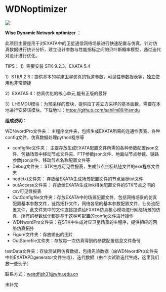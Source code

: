 # WDNoptimizer
![](http://m.qpic.cn/psb?/V10dYaiX2qXpCo/0KCd0cw4u2u68rWY1EbR8xBM2Jh38OZb18PU01Ht1Vw!/b/dC4BAAAAAAAA&bo=zQPzAc0D8wEDORw!&rf=viewer_4&t=5)

**Wise Dynamic Network optimizer** ：

此项目主要是用于对EXATA中的卫星通信网络场景进行快速配置与仿真，针对仿真数据进行统计分析，建立设计参数与性能指标之间的贝叶斯概率模型，通过迭代对设计进行优化。





TIPS： 1）需要安装 STK 9.2.3，EXATA 5.4

1）STK9.2.3：提供基本的星座卫星仿真的轨道参数，可见性参数报表等，独立使用也非常便捷

2）EXATA5.4：仿真优化的核心单元,能有正版的最好

3）LHSMDU模块：为预采样的模块，提供拉丁差立方采样的基本函数，需要在本地进行安装该模块。下载地址：<https://github.com/sahilm89/lhsmdu>



**组成说明：**

WDNwordPro文件夹： 主程序文件夹，包括生成EXATA所需的连通性表表、各种config文件，仿真数据处理python程序等

- configfile文件夹： 主要存放生成EXATA配置文件所需的各种参数配置json文件，包括场景中移动节点文件夹、FTP参数json文件、地面站节点参数、链路参数json文件、移动节点名称配置文件等
- Debug文件夹： STK生成可见性报表，生成节点坐标轨迹文件的exe程序文件夹
- nodetxt文件夹： 存放给EXATA生成场景配置文件的节点坐标txt文件
- outAccess文件夹： 存放给EXATA生成link相关配置文件的STK节点之间的csv可见性报表
- OutConfigfile文件夹：存放EXATA中的场景配置文件，包括网络场景的仿真配置基本参数文件，链路拓扑文件，网络各层的基本参数配置文件，业务流配置文件，此文件夹中的文件直接提供给EXATA仿真核心模块进行网络场景的仿真，所有的参数优化都是基于这种可配置的config文件进行操作
- WDNwordPro文件夹：在STK中生成对应卫星场景的主程序，提供相应的网络仿真拓扑
- Figure文件夹：存放输出的图片
- OutStorefile文件夹：存放每一次仿真得到的参数配置信息文件备份



testData文件夹：存放测试用仿真数据，包括先验数据（由WDNwordPro文件夹中的EXATAPDgenerator文件生成）、迭代数据（由个次试验迭代生成，这里我们放一些例子）











联系方式：weirdfish31@whu.edu.cn



未补完